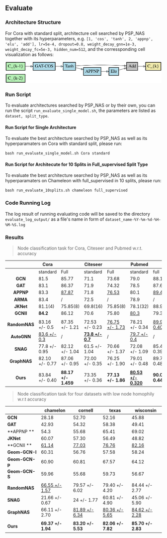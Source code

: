 ## Evaluate

### Architecture Structure

For Cora with standard split, architecture cell searched by PSP_NAS together with its hyperparameters, e.g. `[1, 'cos', 'tanh', 2, 'appnp', 'elu', 'add'], lr=5e-4, dropout=0.8, weight_decay_gnn=1e-3, weight_decay_fc=5e-3, hidden_num=512`, and the corressponding cell visualization as follows:

![Cora_standard](https://github.com/PasaLab/PSP/blob/master/figures/Cora_standard.png)

### Run Script

To evaluate architectures searched by PSP_NAS or by their own, you can run the script `run_evaluate_single_model.sh`, the parameters are listed as `dataset, split_type`.

#### Run Script for Single Architecture

To evaluate the best architecture searched by PSP_NAS  as well as its hyperparamaters on Cora with standard split, please run: 

```
bash run_evaluate_single_model.sh Cora standard
```

#### Run Script for Architecute for 10 Splits in Full_supervised Split Type

To evaluate the best architecture searched by PSP_NAS  as well as its hyperparamaters on Chameleon with full_supervised in 10 splits, please run: 

```
bash run_evaluate_10splits.sh chameleon full_supervised
```

### Code Running Log

The log result of running evaluating code will be saved to the directory `evaluate_log_output/` as a file's name in form of `dataset_name-%Y-%m-%d-%H-%M-%S.log`

### Results

> Node classification task for Cora, Citeseer and Pubmed w.r.t. accuracy

|               | Cora                |                     | Citeseer                |                       | Pubmed                     |                       |
| :-----------: | ------------------- | ------------------- | ----------------------- | --------------------- | -------------------------- | --------------------- |
|               | standard            | Full                | standard                | Full                  | standard                   | full                  |
|    **GCN**    | 81.5                | 85.77               | 71.1                    | 73.68                 | 79.0                       | 88.13                 |
|    **GAT**    | 83.1                | 86.37               | 71.9                    | 74.32                 | 78.5                       | 87.62                 |
|   **APPNP**   | 83.3                | <u>87.87</u>        | 71.8                    | <u>76.53</u>          | 80.1                       | <u>89.40</u>          |
|   **ARMA**    | 83.4                | /                   | 72.5                    | /                     | 78.9                       | /                     |
|   **JKNet**   | 81.1(4)             | 75.85(8)            | 69.8(16)                | 75.85(8)              | 78.1(32)                   | 88.94(64)             |
|   **GCNII**   | **84.2**            | 86.12               | 70.6                    | 75.80                 | <u>80.3</u>                | 79.3                  |
|               |                     |                     |                         |                       |                            |                       |
| **RandomNAS** | 83.16 +/- 0.5       | 87.35 +/- 1.21      | 72.53 +/- 0.23          | <u>76.75 +/- 1.73</u> | 78.21 +/- 0.34             | <u>89.96 +/- 0.40</u> |
|  **AutoGNN**  | <u>83.6 +/- 0.3</u> | /                   | <u>**73.8 +/- 0.7**</u> | /                     | <u>79.7 +/- 0.4</u>        | /                     |
|   **SNAG**    | 77.8 +/- 0.95       | 82.12 +/- 1.04      | 61.5 +/- 1.04           | 70.66 +/- 1.37        | 72.08 +/- 1.09             | 85.48 +/- 0.39        |
| **GraphNAS**  | 82.10 +/- 0.77      | 87.06 +/- 0.95      | 72.00 +/- 0.35          | 76.25 +/- 1.90        | 79.01 +/- 0.48             | 89.70 +- 0.48         |
|               |                     |                     |                         |                       |                            |                       |
|   **Ours**    | 83.84 +/- 0.40      | **88.17 +/- 1.459** | 73.35 +/- 0.36          | **77.13 +/- 1.86**    | <u>**80.53 +/- 0.320**</u> | **90.04 +/- 0.44**    |



> Node classification task for four datasets with low node homophily w.r.t accuracy

|                | chamelon              | cornell               | texas                 | wisconsin             |
| :------------- | --------------------- | --------------------- | --------------------- | --------------------- |
| **GCN**        | 28.18                 | 52.70                 | 52.16                 | 45.88                 |
| **GAT**        | 42.93                 | 54.32                 | 58.38                 | 49.41                 |
| **APPNP **     | 54.3                  | 55.68                 | 65.41                 | 69.02                 |
| **JKNet**      | 60.07                 | 57.30                 | 56.49                 | 48.82                 |
| **GCNII **     | <u>61.14</u>          | <u>77.03</u>          | <u>76.76</u>          | <u>82.16</u>          |
| **Geom-GCN-I** | 60.31                 | 56.76                 | 57.58                 | 58.24                 |
| **Geom-GCN-p** | 60.90                 | 60.81                 | 67.57                 | 64.12                 |
| **Geom-GCN-S** | 59.96                 | 55.68                 | 59.73                 | 56.67                 |
|                |                       |                       |                       |                       |
| **RandomNAS**  | <u>66.55 +/- 1.57</u> | 79.57 +/- 6.02        | 79.40 +/- 4.20        | 84.44 +/- 2.77        |
| **SNAG**       | 21.66 +/- 0.67        | 24 +/- 1.77           | 60.81 +/- 4.90        | 45.06 +/- 5.90        |
| **GraphNAS**   | 66.11 +/- 2.70        | <u>81.89 +/- 6.34</u> | <u>80.36 +/- 5.65</u> | <u>84.62 +/- 2.28</u> |
|                |                       |                       |                       |                       |
| **Ours**       | **69.37 +/- 1.94**    | **83.20 +/- 5.53**    | **82.06 +/- 7.82**    | **85.70 +/- 2.83**    |

